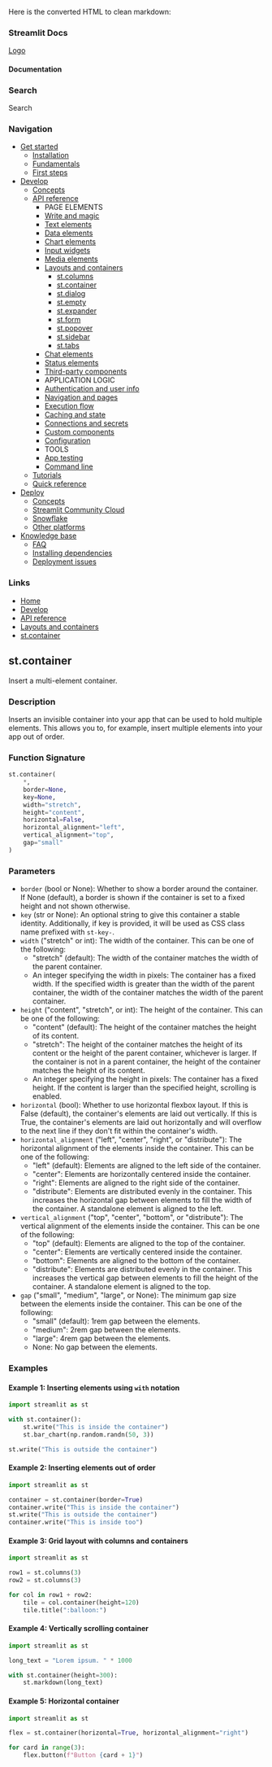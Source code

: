 Here is the converted HTML to clean markdown:
### Streamlit Docs

[Logo](/logo.svg)

#### Documentation

### Search
Search

### Navigation
* [Get started](/get-started)
	+ [Installation](/get-started/installation)
	+ [Fundamentals](/get-started/fundamentals)
	+ [First steps](/get-started/tutorials)
* [Develop](/develop)
	+ [Concepts](/develop/concepts)
	+ [API reference](/develop/api-reference)
		- PAGE ELEMENTS
		- [Write and magic](/develop/api-reference/write-magic)
		- [Text elements](/develop/api-reference/text)
		- [Data elements](/develop/api-reference/data)
		- [Chart elements](/develop/api-reference/charts)
		- [Input widgets](/develop/api-reference/widgets)
		- [Media elements](/develop/api-reference/media)
		- [Layouts and containers](/develop/api-reference/layout)
			- [st.columns](/develop/api-reference/layout/st.columns)
			- [st.container](/develop/api-reference/layout/st.container)
			- [st.dialog](/develop/api-reference/execution-flow/st.dialog)
			- [st.empty](/develop/api-reference/layout/st.empty)
			- [st.expander](/develop/api-reference/layout/st.expander)
			- [st.form](/develop/api-reference/execution-flow/st.form)
			- [st.popover](/develop/api-reference/layout/st.popover)
			- [st.sidebar](/develop/api-reference/layout/st.sidebar)
			- [st.tabs](/develop/api-reference/layout/st.tabs)
		- [Chat elements](/develop/api-reference/chat)
		- [Status elements](/develop/api-reference/status)
		- [Third-party components](https://streamlit.io/components)
		- APPLICATION LOGIC
		- [Authentication and user info](/develop/api-reference/user)
		- [Navigation and pages](/develop/api-reference/navigation)
		- [Execution flow](/develop/api-reference/execution-flow)
		- [Caching and state](/develop/api-reference/caching-and-state)
		- [Connections and secrets](/develop/api-reference/connections)
		- [Custom components](/develop/api-reference/custom-components)
		- [Configuration](/develop/api-reference/configuration)
		- TOOLS
		- [App testing](/develop/api-reference/app-testing)
		- [Command line](/develop/api-reference/cli)
	+ [Tutorials](/develop/tutorials)
	+ [Quick reference](/develop/quick-reference)
* [Deploy](/deploy)
	+ [Concepts](/deploy/concepts)
	+ [Streamlit Community Cloud](/deploy/streamlit-community-cloud)
	+ [Snowflake](/deploy/snowflake)
	+ [Other platforms](/deploy/tutorials)
* [Knowledge base](/knowledge-base)
	+ [FAQ](/knowledge-base/using-streamlit)
	+ [Installing dependencies](/knowledge-base/dependencies)
	+ [Deployment issues](/knowledge-base/deploy)

### Links
* [Home](/)
* [Develop](/develop)
* [API reference](/develop/api-reference)
* [Layouts and containers](/develop/api-reference/layout)
* [st.container](/develop/api-reference/layout/st.container)

## st.container
Insert a multi-element container.

### Description
Inserts an invisible container into your app that can be used to hold multiple elements. This allows you to, for example, insert multiple elements into your app out of order.

### Function Signature
```python
st.container(
    *,
    border=None,
    key=None,
    width="stretch",
    height="content",
    horizontal=False,
    horizontal_alignment="left",
    vertical_alignment="top",
    gap="small"
)
```
### Parameters

* `border` (bool or None): Whether to show a border around the container. If None (default), a border is shown if the container is set to a fixed height and not shown otherwise.
* `key` (str or None): An optional string to give this container a stable identity. Additionally, if key is provided, it will be used as CSS class name prefixed with `st-key-`.
* `width` ("stretch" or int): The width of the container. This can be one of the following:
	+ "stretch" (default): The width of the container matches the width of the parent container.
	+ An integer specifying the width in pixels: The container has a fixed width. If the specified width is greater than the width of the parent container, the width of the container matches the width of the parent container.
* `height` ("content", "stretch", or int): The height of the container. This can be one of the following:
	+ "content" (default): The height of the container matches the height of its content.
	+ "stretch": The height of the container matches the height of its content or the height of the parent container, whichever is larger. If the container is not in a parent container, the height of the container matches the height of its content.
	+ An integer specifying the height in pixels: The container has a fixed height. If the content is larger than the specified height, scrolling is enabled.
* `horizontal` (bool): Whether to use horizontal flexbox layout. If this is False (default), the container's elements are laid out vertically. If this is True, the container's elements are laid out horizontally and will overflow to the next line if they don't fit within the container's width.
* `horizontal_alignment` ("left", "center", "right", or "distribute"): The horizontal alignment of the elements inside the container. This can be one of the following:
	+ "left" (default): Elements are aligned to the left side of the container.
	+ "center": Elements are horizontally centered inside the container.
	+ "right": Elements are aligned to the right side of the container.
	+ "distribute": Elements are distributed evenly in the container. This increases the horizontal gap between elements to fill the width of the container. A standalone element is aligned to the left.
* `vertical_alignment` ("top", "center", "bottom", or "distribute"): The vertical alignment of the elements inside the container. This can be one of the following:
	+ "top" (default): Elements are aligned to the top of the container.
	+ "center": Elements are vertically centered inside the container.
	+ "bottom": Elements are aligned to the bottom of the container.
	+ "distribute": Elements are distributed evenly in the container. This increases the vertical gap between elements to fill the height of the container. A standalone element is aligned to the top.
* `gap` ("small", "medium", "large", or None): The minimum gap size between the elements inside the container. This can be one of the following:
	+ "small" (default): 1rem gap between the elements.
	+ "medium": 2rem gap between the elements.
	+ "large": 4rem gap between the elements.
	+ None: No gap between the elements.

### Examples

#### Example 1: Inserting elements using `with` notation
```python
import streamlit as st

with st.container():
    st.write("This is inside the container")
    st.bar_chart(np.random.randn(50, 3))

st.write("This is outside the container")
```

#### Example 2: Inserting elements out of order
```python
import streamlit as st

container = st.container(border=True)
container.write("This is inside the container")
st.write("This is outside the container")
container.write("This is inside too")
```

#### Example 3: Grid layout with columns and containers
```python
import streamlit as st

row1 = st.columns(3)
row2 = st.columns(3)

for col in row1 + row2:
    tile = col.container(height=120)
    tile.title(":balloon:")
```

#### Example 4: Vertically scrolling container
```python
import streamlit as st

long_text = "Lorem ipsum. " * 1000

with st.container(height=300):
    st.markdown(long_text)
```

#### Example 5: Horizontal container
```python
import streamlit as st

flex = st.container(horizontal=True, horizontal_alignment="right")

for card in range(3):
    flex.button(f"Button {card + 1}")
```